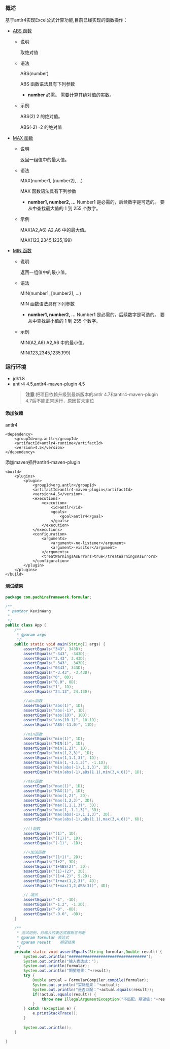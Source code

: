 ### 概述
基于antlr4实现Excel公式计算功能,目前已经实现的函数操作：
- [ABS 函数](https://support.office.com/zh-cn/article/abs-%E5%87%BD%E6%95%B0-3420200f-5628-4e8c-99da-c99d7c87713c)
	- 说明
		
		取绝对值
	- 语法

		ABS(number)

		ABS 函数语法具有下列参数

		- **number**    必需。 需要计算其绝对值的实数。

	- 示例

		ABS(2) 2 的绝对值。

		ABS(-2) -2 的绝对值

- [MAX 函数](https://support.office.com/zh-cn/article/max-%E5%87%BD%E6%95%B0-e0012414-9ac8-4b34-9a47-73e662c08098)
	- 说明
		
		返回一组值中的最大值。
	- 语法

		MAX(number1, [number2], ...)

		MAX 函数语法具有下列参数

		- **number1, number2, ...**    Number1 是必需的，后续数字是可选的。 要从中查找最大值的 1 到 255 个数字。

	- 示例


		MAX(A2,A6) A2,A6 中的最大值。

		MAX(123,2345,1235,199)
- [MIN 函数](https://support.office.com/zh-cn/article/min-%E5%87%BD%E6%95%B0-61635d12-920f-4ce2-a70f-96f202dcc152)
	- 说明
		
		返回一组值中的最小值。
	- 语法

		MIN(number1, [number2], ...)

		MIN 函数语法具有下列参数

		- **number1, number2, ...**    Number1 是必需的，后续数字是可选的。 要从中查找最小值的 1 到 255 个数字。

	- 示例

		MIN(A2,A6) A2,A6 中的最小值。

		MIN(123,2345,1235,199)

### 运行环境
- jdk1.8
- antlr4 4.5,antlr4-maven-plugin 4.5
	> **注意**:把项目依赖升级到最新版本的antlr 4.7和antlr4-maven-plugin 4.7后不能正常运行，原因暂未定位

#### 添加依赖

antlr4

```
<dependency>
	<groupId>org.antlr</groupId>
	<artifactId>antlr4-runtime</artifactId>
	<version>4.5</version>
</dependency>
```

添加maven插件antlr4-maven-plugin

```
<build>
	<plugins>
		<plugin>
			<groupId>org.antlr</groupId>
			<artifactId>antlr4-maven-plugin</artifactId>
			<version>4.5</version>
			<executions>
				<execution>
					<id>antlr</id>
					<goals>
						<goal>antlr4</goal>
					</goals>
				</execution>
			</executions>
			<configuration>
				<arguments>
					<argument>-no-listener</argument>
					<argument>-visitor</argument>
				</arguments>
				<treatWarningsAsErrors>true</treatWarningsAsErrors>
			</configuration>
		</plugin>
	</plugins>
</build>
```

#### 测试结果

```java
package com.pachiraframework.formular;

/**
 * @author KevinWang
 *
 */
public class App {
	/**
	 * @param args
	 */
	public static void main(String[] args) {
		assertEquals("343", 343D);
		assertEquals("-343", -343D);
		assertEquals("3.43", 3.43D);
		assertEquals(".343", .343D);
		assertEquals("0343", 343D);
		assertEquals("-3.43", -3.43D);
		assertEquals("0", 0D);
		assertEquals("0.0", 0D);
		assertEquals("1", 1D);
		assertEquals("24.13", 24.13D);
		
		//abs函数
		assertEquals("abs(1)", 1D);
		assertEquals("abs(-1)", 1D);
		assertEquals("abs(10)", 10D);
		assertEquals("abs(10.1)", 10.1D);
		assertEquals("ABS(-11.0)", 11D);
		
		//min函数
		assertEquals("min(1)", 1D);
		assertEquals("MIN(1)", 1D);
		assertEquals("min(1,2)", 1D);
		assertEquals("min(1,2,3)", 1D);
		assertEquals("min(1,1.1,3)", 1D);
		assertEquals("min(1,-1.1,3)", -1.1D);
		assertEquals("min(abs(-1),1.1,3)", 1D);
		assertEquals("min(abs(-1),aBs(1.1),min(3,4,6))", 1D);
		
		//max函数
		assertEquals("max(1)", 1D);
		assertEquals("MAX(1)", 1D);
		assertEquals("max(1,2)", 2D);
		assertEquals("max(1,2,3)", 3D);
		assertEquals("max(1,1.1,3)", 3D);
		assertEquals("max(1,-1.1,3)", 3D);
		assertEquals("max(abs(-1),1.1,3)", 3D);
		assertEquals("max(abs(-1),aBs(1.1),max(3,4,6))", 6D);
		
		//()函数
		assertEquals("(1)", 1D);
		assertEquals("((1))", 1D);
		assertEquals("(-1)", -1D);
		
		//+加法函数
		assertEquals("(1+1)", 2D);
		assertEquals("1+2", 3D);
		assertEquals("1+ABS(2)", 3D);
		assertEquals("(1)+(2)", 3D);
		assertEquals("(1+4.2)", 5.2D);
		assertEquals("1+max(1,2,3)", 4D);
		assertEquals("1+max(1,2,ABS(3))", 4D);
		
		//-减法
		assertEquals("-1", -1D);
		assertEquals("-1.2", -1.2D);
		assertEquals("-0", -0D);
		assertEquals("-0.0", -0D);
	}
	
	/**
	 * 测试用例，对输入的表达式做断言判断
	 * @param formular 表达式
	 * @param result	期望结果
	 */
	private static void assertEquals(String formular,Double result) {
		System.out.println("##################################");
		System.out.println("输入表达式：");
		System.out.println(formular);
		System.out.println("期望结果："+result);
		try {
			Double actual = FormularCompiler.compile(formular);
			System.out.println("实际结果："+actual);
			System.out.println("是否匹配："+actual.equals(result));
			if(!actual.equals(result)) {
				throw new IllegalArgumentException("不匹配，期望值："+result+",实际值:"+actual);
			}
		} catch (Exception e) {
			e.printStackTrace();
		}
		
		System.out.println();
	}

}

```